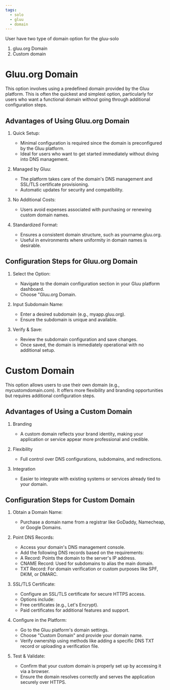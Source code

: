 ```yaml
---
tags:
  - solo
  - gluu
  - domain
---
```


User have two type of domain option for the gluu-solo  

1. gluu.org Domain
2. Custom domain

# Gluu.org Domain

This option involves using a predefined domain provided by the Gluu platform. 
This is often the quickest and simplest option, particularly for users who want 
a functional domain without going through additional configuration steps.

## Advantages of Using Gluu.org Domain

1. Quick Setup:

    * Minimal configuration is required since the domain is preconfigured by the Gluu platform.
    * Ideal for users who want to get started immediately without diving into DNS management.

2. Managed by Gluu:

    * The platform takes care of the domain's DNS management and SSL/TLS certificate provisioning.
    * Automatic updates for security and compatibility.

3. No Additional Costs:

    * Users avoid expenses associated with purchasing or renewing custom domain names.


4. Standardized Format:

    * Ensures a consistent domain structure, such as yourname.gluu.org.
    * Useful in environments where uniformity in domain names is desirable.


## Configuration Steps for Gluu.org Domain

1. Select the Option:

    * Navigate to the domain configuration section in your Gluu platform dashboard.
    * Choose "Gluu.org Domain.

2. Input Subdomain Name:

    * Enter a desired subdomain (e.g., myapp.gluu.org).
    * Ensure the subdomain is unique and available.

3. Verify & Save:

    * Review the subdomain configuration and save changes.
    * Once saved, the domain is immediately operational with no additional setup.


# Custom Domain

This option allows users to use their own domain (e.g., mycustomdomain.com). It offers more flexibility 
and branding opportunities but requires additional configuration steps.

## Advantages of Using a Custom Domain

1. Branding
    * A custom domain reflects your brand identity, making your application or service appear more professional and credible.

2. Flexibility
    * Full control over DNS configurations, subdomains, and redirections.

3. Integration
    * Easier to integrate with existing systems or services already tied to your domain.

 
 ## Configuration Steps for Custom Domain

1. Obtain a Domain Name:
    * Purchase a domain name from a registrar like GoDaddy, Namecheap, or Google Domains.
2. Point DNS Records:
    * Access your domain's DNS management console.
    * Add the following DNS records based on the requirements:
    * A Record: Points the domain to the server's IP address.
    * CNAME Record: Used for subdomains to alias the main domain.
    * TXT Record: For domain verification or custom purposes like SPF, DKIM, or DMARC.

3. SSL/TLS Certificate:

    * Configure an SSL/TLS certificate for secure HTTPS access.
    * Options include:
    * Free certificates (e.g., Let's Encrypt).
    * Paid certificates for additional features and support.

4. Configure in the Platform:

    * Go to the Gluu platform's domain settings.
    * Choose "Custom Domain" and provide your domain name.
    * Verify ownership using methods like adding a specific DNS TXT record or uploading a verification file.

5. Test & Validate:

    * Confirm that your custom domain is properly set up by accessing it via a browser.
    * Ensure the domain resolves correctly and serves the application securely over HTTPS.

